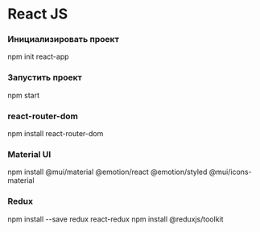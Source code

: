 # React JS

### Инициализировать проект
npm init react-app <project-name>

### Запустить проект
npm start

### react-router-dom
npm install react-router-dom

### Material UI
npm install @mui/material @emotion/react @emotion/styled @mui/icons-material

### Redux
npm install --save redux react-redux 
npm install @reduxjs/toolkit